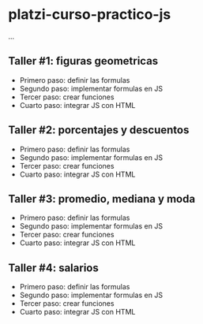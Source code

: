 # platzi-curso-practico-js

...

## Taller #1: figuras geometricas

- Primero paso: definir las formulas
- Segundo paso: implementar formulas en JS
- Tercer paso: crear funciones
- Cuarto paso: integrar JS con HTML
 
## Taller #2: porcentajes y descuentos

- Primero paso: definir las formulas
- Segundo paso: implementar formulas en JS
- Tercer paso: crear funciones
- Cuarto paso: integrar JS con HTML

## Taller #3: promedio, mediana y moda

- Primero paso: definir las formulas
- Segundo paso: implementar formulas en JS
- Tercer paso: crear funciones
- Cuarto paso: integrar JS con HTML

## Taller #4: salarios 

- Primero paso: definir las formulas
- Segundo paso: implementar formulas en JS
- Tercer paso: crear funciones
- Cuarto paso: integrar JS con HTML
 